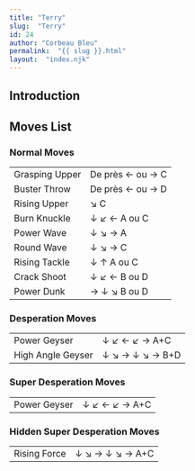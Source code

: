 ```yaml
---
title: "Terry"
slug:  "Terry"
id: 24
author: "Corbeau Bleu"
permalink:  "{{ slug }}.html"
layout:  "index.njk"
---
```


## Introduction

## Moves List

### Normal Moves

|                |                  |
|----------------|------------------|
| Grasping Upper | De près ← ou → C |
| Buster Throw   | De près ← ou → D |
| Rising Upper   | ↘ C              |
| Burn Knuckle   | ↓ ↙ ← A ou C     |
| Power Wave     | ↓ ↘ → A          |
| Round Wave     | ↓ ↘ → C          |
| Rising Tackle  | ↓ ↑ A ou C       |
| Crack Shoot    | ↓ ↙ ← B ou D     |
| Power Dunk     | → ↓ ↘ B ou D     |

### Desperation Moves

|                   |                 |
|-------------------|-----------------|
| Power Geyser      | ↓ ↙ ← ↙ → A+C   |
| High Angle Geyser | ↓ ↘ → ↓ ↘ → B+D |

### Super Desperation Moves

|              |               |
|--------------|---------------|
| Power Geyser | ↓ ↙ ← ↙ → A+C |

### Hidden Super Desperation Moves

|              |                 |
|--------------|-----------------|
| Rising Force | ↓ ↘ → ↓ ↘ → A+C |
